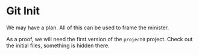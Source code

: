 # Git Init

We may have a plan. All of this can be used to frame the minister.

As a proof, we will need the first version of the `project0` project.
Check out the initial files, something is hidden there.
